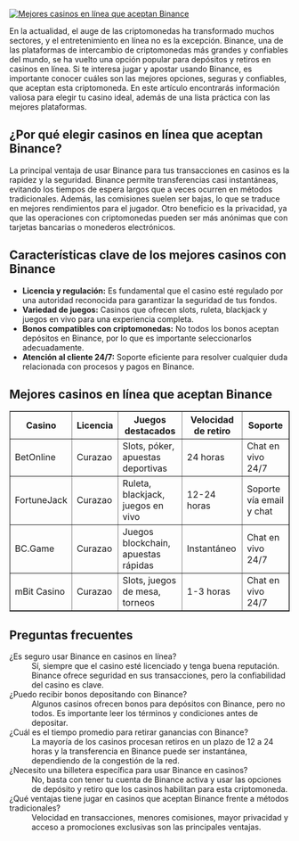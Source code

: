 [![Mejores casinos en línea que aceptan Binance](https://123-caf.pages.dev/gitsignup.png)](https://vrmoo.ru/Bt82HjjY)

<div>   <p>En la actualidad, el auge de las criptomonedas ha transformado muchos sectores, y el entretenimiento en línea no es la excepción. Binance, una de las plataformas de intercambio de criptomonedas más grandes y confiables del mundo, se ha vuelto una opción popular para depósitos y retiros en casinos en línea. Si te interesa jugar y apostar usando Binance, es importante conocer cuáles son las mejores opciones, seguras y confiables, que aceptan esta criptomoneda. En este artículo encontrarás información valiosa para elegir tu casino ideal, además de una lista práctica con las mejores plataformas.</p>    <h2>¿Por qué elegir casinos en línea que aceptan Binance?</h2>   <p>La principal ventaja de usar Binance para tus transacciones en casinos es la rapidez y la seguridad. Binance permite transferencias casi instantáneas, evitando los tiempos de espera largos que a veces ocurren en métodos tradicionales. Además, las comisiones suelen ser bajas, lo que se traduce en mejores rendimientos para el jugador. Otro beneficio es la privacidad, ya que las operaciones con criptomonedas pueden ser más anónimas que con tarjetas bancarias o monederos electrónicos.</p>    <h2>Características clave de los mejores casinos con Binance</h2>   <ul>     <li><strong>Licencia y regulación:</strong> Es fundamental que el casino esté regulado por una autoridad reconocida para garantizar la seguridad de tus fondos.</li>     <li><strong>Variedad de juegos:</strong> Casinos que ofrecen slots, ruleta, blackjack y juegos en vivo para una experiencia completa.</li>     <li><strong>Bonos compatibles con criptomonedas:</strong> No todos los bonos aceptan depósitos en Binance, por lo que es importante seleccionarlos adecuadamente.</li>     <li><strong>Atención al cliente 24/7:</strong> Soporte eficiente para resolver cualquier duda relacionada con procesos y pagos en Binance.</li>   </ul>    <h2>Mejores casinos en línea que aceptan Binance</h2>   <table border="1" cellpadding="5" cellspacing="0">     <thead>       <tr>         <th>Casino</th>         <th>Licencia</th>         <th>Juegos destacados</th>         <th>Velocidad de retiro</th>         <th>Soporte</th>       </tr>     </thead>     <tbody>       <tr>         <td>BetOnline</td>         <td>Curazao</td>         <td>Slots, póker, apuestas deportivas</td>         <td>24 horas</td>         <td>Chat en vivo 24/7</td>       </tr>       <tr>         <td>FortuneJack</td>         <td>Curazao</td>         <td>Ruleta, blackjack, juegos en vivo</td>         <td>12-24 horas</td>         <td>Soporte vía email y chat</td>       </tr>       <tr>         <td>BC.Game</td>         <td>Curazao</td>         <td>Juegos blockchain, apuestas rápidas</td>         <td>Instantáneo</td>         <td>Chat en vivo 24/7</td>       </tr>       <tr>         <td>mBit Casino</td>         <td>Curazao</td>         <td>Slots, juegos de mesa, torneos</td>         <td>1-3 horas</td>         <td>Chat en vivo 24/7</td>       </tr>     </tbody>   </table>    <h2>Preguntas frecuentes</h2>   <dl>     <dt>¿Es seguro usar Binance en casinos en línea?</dt>     <dd>Sí, siempre que el casino esté licenciado y tenga buena reputación. Binance ofrece seguridad en sus transacciones, pero la confiabilidad del casino es clave.</dd>      <dt>¿Puedo recibir bonos depositando con Binance?</dt>     <dd>Algunos casinos ofrecen bonos para depósitos con Binance, pero no todos. Es importante leer los términos y condiciones antes de depositar.</dd>      <dt>¿Cuál es el tiempo promedio para retirar ganancias con Binance?</dt>     <dd>La mayoría de los casinos procesan retiros en un plazo de 12 a 24 horas y la transferencia en Binance puede ser instantánea, dependiendo de la congestión de la red.</dd>      <dt>¿Necesito una billetera específica para usar Binance en casinos?</dt>     <dd>No, basta con tener tu cuenta de Binance activa y usar las opciones de depósito y retiro que los casinos habilitan para esta criptomoneda.</dd>      <dt>¿Qué ventajas tiene jugar en casinos que aceptan Binance frente a métodos tradicionales?</dt>     <dd>Velocidad en transacciones, menores comisiones, mayor privacidad y acceso a promociones exclusivas son las principales ventajas.</dd>   </dl>   </div>